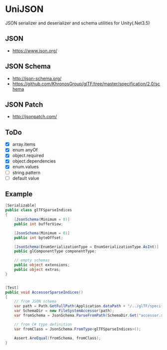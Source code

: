 # UniJSON
JSON serializer and deserializer and schema utilities for Unity(.Net3.5)

## JSON

* https://www.json.org/

## JSON Schema

* http://json-schema.org/
* https://github.com/KhronosGroup/glTF/tree/master/specification/2.0/schema

## JSON Patch

* http://jsonpatch.com/

## ToDo

* [x] array.items
* [x] enum anyOf
* [x] object.required
* [x] object.dependencies
* [x] enum.values
* [ ] string.pattern
* [ ] default value

## Example

```cs
[Serializable]
public class glTFSparseIndices
{
    [JsonSchema(Minimum = 0)]
    public int bufferView;

    [JsonSchema(Minimum = 0)]
    public int byteOffset;

    [JsonSchema(EnumSerializationType = EnumSerializationType.AsInt)]
    public glComponentType componentType;

    // empty schemas
    public object extensions;
    public object extras;
}


[Test]
public void AccessorSparseIndices()
{
    // from JSON schema
    var path = Path.GetFullPath(Application.dataPath + "/../glTF/specification/2.0/schema");
    var SchemaDir = new FileSystemAccessor(path);
    var fromSchema = JsonSchema.ParseFromPath(SchemaDir.Get("accessor.sparse.indices.schema.json"));

    // from C# type definition
    var fromClass = JsonSchema.FromType<glTFSparseIndices>();

    Assert.AreEqual(fromSchema, fromClass);
}
```

